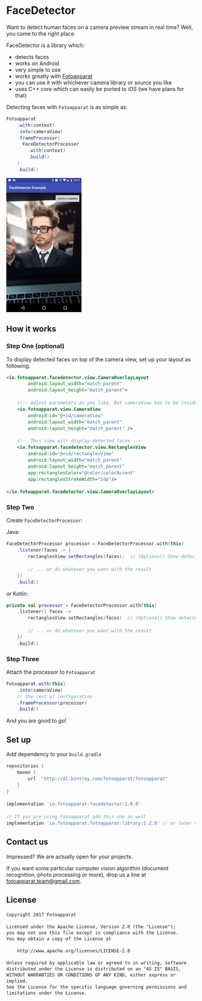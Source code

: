 # FaceDetector

Want to detect human faces on a camera preview stream in real time? Well, you came to the right place.

FaceDetector is a library which:

- detects faces
- works on Android
- very simple to use
- works greatly with [Fotoapparat](https://github.com/Fotoapparat/Fotoapparat)
- you can use it with whichever camera library or source you like
- uses C++ core which can easily be ported to iOS (we have plans for that)

Detecting faces with `Fotoapparat` is as simple as:

```java
Fotoapparat
    .with(context)
    .into(cameraView)
    .frameProcessor(
      FaceDetectorProcessor
        .with(context)
        .build()
    )
    .build()
```


<img src="/screenshot.gif" width="200" />


## How it works

### Step One (optional)

To display detected faces on top of the camera view, set up your layout as following.

```xml
<io.fotoapparat.facedetector.view.CameraOverlayLayout
        android:layout_width="match_parent"
        android:layout_height="match_parent">

    <!-- Adjust parameters as you like. But cameraView has to be inside CameraOverlayLayout -->
    <io.fotoapparat.view.CameraView
        android:id="@+id/cameraView"
        android:layout_width="match_parent"
        android:layout_height="match_parent" />

    <!-- This view will display detected faces -->
    <io.fotoapparat.facedetector.view.RectanglesView
        android:id="@+id/rectanglesView"
        android:layout_width="match_parent"
        android:layout_height="match_parent"
        app:rectanglesColor="@color/colorAccent"
        app:rectanglesStrokeWidth="2dp"/>

</io.fotoapparat.facedetector.view.CameraOverlayLayout>
```

### Step Two

Create `FaceDetectorProcessor`:

Java:

```java
FaceDetectorProcessor processor = FaceDetectorProcessor.with(this)
    .listener(faces -> {
        rectanglesView.setRectangles(faces);  // (Optional) Show detected faces on the view.

        // ... or do whatever you want with the result
    })
    .build()
```

or Kotlin:

```kotlin
private val processor = FaceDetectorProcessor.with(this)
    .listener({ faces ->
        rectanglesView.setRectangles(faces)  // (Optional) Show detected faces on the view.

        // ... or do whatever you want with the result
    })
    .build()
```

### Step Three

Attach the processor to `Fotoapparat`

```java
Fotoapparat.with(this)
    .into(cameraView)
    // the rest of configuration
    .frameProcessor(processor)
    .build()
```

And you are good to go!

## Set up

Add dependency to your `build.gradle`

```groovy
repositories {
    maven { 
        url  "http://dl.bintray.com/fotoapparat/fotoapparat" 
    }
}

implementation 'io.fotoapparat:facedetector:1.0.0'

// If you are using Fotoapparat add this one as well
implementation 'io.fotoapparat.fotoapparat:library:1.2.0' // or later version
```

## Contact us

Impressed? We are actually open for your projects.

If you want some particular computer vision algorithm (document recognition, photo processing or more), drop us a line at fotoapparat.team@gmail.com.

## License

```
Copyright 2017 Fotoapparat

Licensed under the Apache License, Version 2.0 (the "License");
you may not use this file except in compliance with the License.
You may obtain a copy of the License at

    http://www.apache.org/licenses/LICENSE-2.0

Unless required by applicable law or agreed to in writing, software
distributed under the License is distributed on an "AS IS" BASIS,
WITHOUT WARRANTIES OR CONDITIONS OF ANY KIND, either express or implied.
See the License for the specific language governing permissions and
limitations under the License.
```
